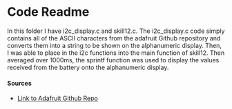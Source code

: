 # Code Readme

In this folder I have i2c_display.c and skill12.c. The i2c_display.c code simply contains all of the ASCII characters from the adafruit Github repository and converts them into a string to be shown on the alphanumeric display. Then, I was able to place in the i2c functions into the main function of skill12. Then averaged over 1000ms, the sprintf function was used to display the values received from the battery onto the alphanumeric display. 

#### Sources
- [Link to Adafruit Github Repo](https://github.com/adafruit/Adafruit_LED_Backpack/blob/master/Adafruit_LEDBackpack.cpp)
